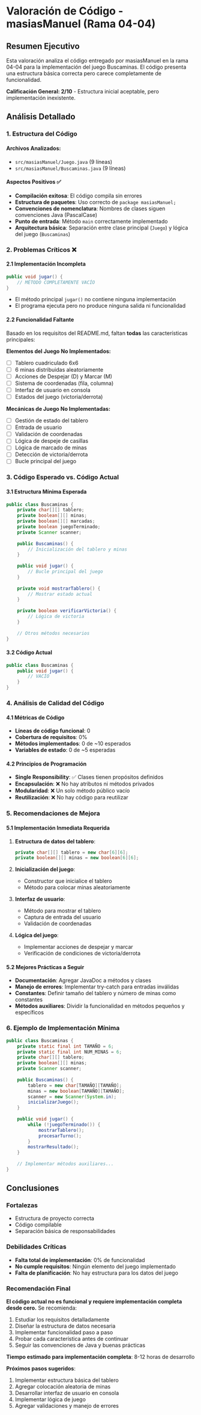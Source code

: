 # Valoración de Código - masiasManuel (Rama 04-04)

## Resumen Ejecutivo

Esta valoración analiza el código entregado por masiasManuel en la rama 04-04 para la implementación del juego Buscaminas. El código presenta una estructura básica correcta pero carece completamente de funcionalidad.

**Calificación General: 2/10** - Estructura inicial aceptable, pero implementación inexistente.

## Análisis Detallado

### 1. Estructura del Código

#### Archivos Analizados:
- `src/masiasManuel/Juego.java` (9 líneas)
- `src/masiasManuel/Buscaminas.java` (9 líneas)

#### Aspectos Positivos ✅
- **Compilación exitosa**: El código compila sin errores
- **Estructura de paquetes**: Uso correcto de `package masiasManuel;`
- **Convenciones de nomenclatura**: Nombres de clases siguen convenciones Java (PascalCase)
- **Punto de entrada**: Método `main` correctamente implementado
- **Arquitectura básica**: Separación entre clase principal (`Juego`) y lógica del juego (`Buscaminas`)

### 2. Problemas Críticos ❌

#### 2.1 Implementación Incompleta
```java
public void jugar() {
    // MÉTODO COMPLETAMENTE VACÍO
}
```
- El método principal `jugar()` no contiene ninguna implementación
- El programa ejecuta pero no produce ninguna salida ni funcionalidad

#### 2.2 Funcionalidad Faltante
Basado en los requisitos del README.md, faltan **todas** las características principales:

**Elementos del Juego No Implementados:**
- [ ] Tablero cuadriculado 6x6
- [ ] 6 minas distribuidas aleatoriamente
- [ ] Acciones de Despejar (D) y Marcar (M)
- [ ] Sistema de coordenadas (fila, columna)
- [ ] Interfaz de usuario en consola
- [ ] Estados del juego (victoria/derrota)

**Mecánicas de Juego No Implementadas:**
- [ ] Gestión de estado del tablero
- [ ] Entrada de usuario
- [ ] Validación de coordenadas
- [ ] Lógica de despeje de casillas
- [ ] Lógica de marcado de minas
- [ ] Detección de victoria/derrota
- [ ] Bucle principal del juego

### 3. Código Esperado vs. Código Actual

#### 3.1 Estructura Mínima Esperada
```java
public class Buscaminas {
    private char[][] tablero;
    private boolean[][] minas;
    private boolean[][] marcadas;
    private boolean juegoTerminado;
    private Scanner scanner;
    
    public Buscaminas() {
        // Inicialización del tablero y minas
    }
    
    public void jugar() {
        // Bucle principal del juego
    }
    
    private void mostrarTablero() {
        // Mostrar estado actual
    }
    
    private boolean verificarVictoria() {
        // Lógica de victoria
    }
    
    // Otros métodos necesarios
}
```

#### 3.2 Código Actual
```java
public class Buscaminas {
    public void jugar() {
        // VACÍO
    }
}
```

### 4. Análisis de Calidad del Código

#### 4.1 Métricas de Código
- **Líneas de código funcional**: 0
- **Cobertura de requisitos**: 0%
- **Métodos implementados**: 0 de ~10 esperados
- **Variables de estado**: 0 de ~5 esperadas

#### 4.2 Principios de Programación
- **Single Responsibility**: ✅ Clases tienen propósitos definidos
- **Encapsulación**: ❌ No hay atributos ni métodos privados
- **Modularidad**: ❌ Un solo método público vacío
- **Reutilización**: ❌ No hay código para reutilizar

### 5. Recomendaciones de Mejora

#### 5.1 Implementación Inmediata Requerida
1. **Estructura de datos del tablero**:
   ```java
   private char[][] tablero = new char[6][6];
   private boolean[][] minas = new boolean[6][6];
   ```

2. **Inicialización del juego**:
   - Constructor que inicialice el tablero
   - Método para colocar minas aleatoriamente

3. **Interfaz de usuario**:
   - Método para mostrar el tablero
   - Captura de entrada del usuario
   - Validación de coordenadas

4. **Lógica del juego**:
   - Implementar acciones de despejar y marcar
   - Verificación de condiciones de victoria/derrota

#### 5.2 Mejores Prácticas a Seguir
- **Documentación**: Agregar JavaDoc a métodos y clases
- **Manejo de errores**: Implementar try-catch para entradas inválidas
- **Constantes**: Definir tamaño del tablero y número de minas como constantes
- **Métodos auxiliares**: Dividir la funcionalidad en métodos pequeños y específicos

### 6. Ejemplo de Implementación Mínima

```java
public class Buscaminas {
    private static final int TAMAÑO = 6;
    private static final int NUM_MINAS = 6;
    private char[][] tablero;
    private boolean[][] minas;
    private Scanner scanner;
    
    public Buscaminas() {
        tablero = new char[TAMAÑO][TAMAÑO];
        minas = new boolean[TAMAÑO][TAMAÑO];
        scanner = new Scanner(System.in);
        inicializarJuego();
    }
    
    public void jugar() {
        while (!juegoTerminado()) {
            mostrarTablero();
            procesarTurno();
        }
        mostrarResultado();
    }
    
    // Implementar métodos auxiliares...
}
```

## Conclusiones

### Fortalezas
- Estructura de proyecto correcta
- Código compilable
- Separación básica de responsabilidades

### Debilidades Críticas
- **Falta total de implementación**: 0% de funcionalidad
- **No cumple requisitos**: Ningún elemento del juego implementado
- **Falta de planificación**: No hay estructura para los datos del juego

### Recomendación Final
**El código actual no es funcional y requiere implementación completa desde cero.** Se recomienda:

1. Estudiar los requisitos detalladamente
2. Diseñar la estructura de datos necesaria
3. Implementar funcionalidad paso a paso
4. Probar cada característica antes de continuar
5. Seguir las convenciones de Java y buenas prácticas

**Tiempo estimado para implementación completa**: 8-12 horas de desarrollo

**Próximos pasos sugeridos**:
1. Implementar estructura básica del tablero
2. Agregar colocación aleatoria de minas
3. Desarrollar interfaz de usuario en consola
4. Implementar lógica de juego
5. Agregar validaciones y manejo de errores